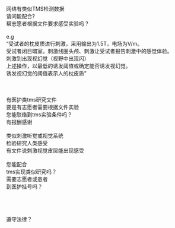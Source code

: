 <br>
<br>
<br>
网络有类似TMS检测数据<br>
请问能配合?<br>
帮志愿者根据文件要求感受实验吗？<br>
<br>
e.g<br>
“受试者的枕皮质进行刺激，采用输出为1.5T，电场为V/m。<br>
受试者闭目暗室。刺激线圈头颅、刺激让受试者报告刺激中的感觉体验。<br>
刺激到出现视幻觉（视野中出现闪）<br>
上述操作，以最低的诱发阈值或确定能否诱发视幻觉。<br>
诱发视幻觉的阈值表示人的枕皮质”<br>
<br>
<br>
<br>
有医护类tms研究文件<br>
要是有志愿者需要根据文件实验<br>
您能联络到tms实验条件吗？<br>
有报酬感谢<br>
<br>
类似刺激听觉或视觉系统<br>
检验研究人类感受<br>
有文件说刺激视觉皮层能出现感受<br>
<br>
您能配合<br>
tms实现类似研究吗？<br>
需要志愿者或患者<br>
到医护挂号吗？<br>
<br>
<br>
<br>
<br>
遵守法律？
<br>
<br>
<br>








